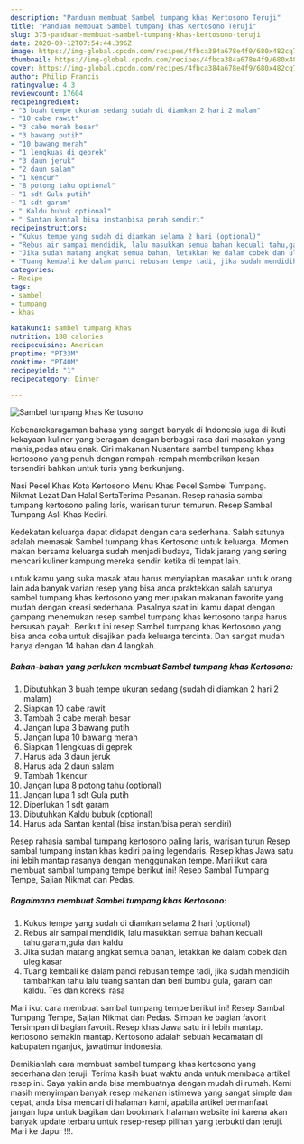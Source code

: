 ```yaml
---
description: "Panduan membuat Sambel tumpang khas Kertosono Teruji"
title: "Panduan membuat Sambel tumpang khas Kertosono Teruji"
slug: 375-panduan-membuat-sambel-tumpang-khas-kertosono-teruji
date: 2020-09-12T07:54:44.396Z
image: https://img-global.cpcdn.com/recipes/4fbca384a678e4f9/680x482cq70/sambel-tumpang-khas-kertosono-foto-resep-utama.jpg
thumbnail: https://img-global.cpcdn.com/recipes/4fbca384a678e4f9/680x482cq70/sambel-tumpang-khas-kertosono-foto-resep-utama.jpg
cover: https://img-global.cpcdn.com/recipes/4fbca384a678e4f9/680x482cq70/sambel-tumpang-khas-kertosono-foto-resep-utama.jpg
author: Philip Francis
ratingvalue: 4.3
reviewcount: 17604
recipeingredient:
- "3 buah tempe ukuran sedang sudah di diamkan 2 hari 2 malam"
- "10 cabe rawit"
- "3 cabe merah besar"
- "3 bawang putih"
- "10 bawang merah"
- "1 lengkuas di geprek"
- "3 daun jeruk"
- "2 daun salam"
- "1 kencur"
- "8 potong tahu optional"
- "1 sdt Gula putih"
- "1 sdt garam"
- " Kaldu bubuk optional"
- " Santan kental bisa instanbisa perah sendiri"
recipeinstructions:
- "Kukus tempe yang sudah di diamkan selama 2 hari (optional)"
- "Rebus air sampai mendidik, lalu masukkan semua bahan kecuali tahu,garam,gula dan kaldu"
- "Jika sudah matang angkat semua bahan, letakkan ke dalam cobek dan uleg kasar"
- "Tuang kembali ke dalam panci rebusan tempe tadi, jika sudah mendidih tambahkan tahu lalu tuang santan dan beri bumbu gula, garam dan kaldu. Tes dan koreksi rasa"
categories:
- Recipe
tags:
- sambel
- tumpang
- khas

katakunci: sambel tumpang khas 
nutrition: 188 calories
recipecuisine: American
preptime: "PT33M"
cooktime: "PT40M"
recipeyield: "1"
recipecategory: Dinner

---
```



![Sambel tumpang khas Kertosono](https://img-global.cpcdn.com/recipes/4fbca384a678e4f9/680x482cq70/sambel-tumpang-khas-kertosono-foto-resep-utama.jpg)

Kebenarekaragaman bahasa yang sangat banyak di Indonesia juga di ikuti kekayaan kuliner yang beragam dengan berbagai rasa dari masakan yang manis,pedas atau enak. Ciri makanan Nusantara sambel tumpang khas kertosono yang penuh dengan rempah-rempah memberikan kesan tersendiri bahkan untuk turis yang berkunjung.


Nasi Pecel Khas Kota Kertosono Menu Khas Pecel Sambel Tumpang. Nikmat Lezat Dan Halal SertaTerima Pesanan. Resep rahasia sambal tumpang kertosono paling laris, warisan turun temurun. Resep Sambal Tumpang Asli Khas Kediri.

Kedekatan keluarga dapat didapat dengan cara sederhana. Salah satunya adalah memasak Sambel tumpang khas Kertosono untuk keluarga. Momen makan bersama keluarga sudah menjadi budaya, Tidak jarang yang sering mencari kuliner kampung mereka sendiri ketika di tempat lain.

untuk kamu yang suka masak atau harus menyiapkan masakan untuk orang lain ada banyak varian resep yang bisa anda praktekkan salah satunya sambel tumpang khas kertosono yang merupakan makanan favorite yang mudah dengan kreasi sederhana. Pasalnya saat ini kamu dapat dengan gampang menemukan resep sambel tumpang khas kertosono tanpa harus bersusah payah.
Berikut ini resep Sambel tumpang khas Kertosono yang bisa anda coba untuk disajikan pada keluarga tercinta. Dan sangat mudah hanya dengan 14 bahan dan 4 langkah.


<!--inarticleads1-->

##### Bahan-bahan yang perlukan membuat Sambel tumpang khas Kertosono:

1. Dibutuhkan 3 buah tempe ukuran sedang (sudah di diamkan 2 hari 2 malam)
1. Siapkan 10 cabe rawit
1. Tambah 3 cabe merah besar
1. Jangan lupa 3 bawang putih
1. Jangan lupa 10 bawang merah
1. Siapkan 1 lengkuas di geprek
1. Harus ada 3 daun jeruk
1. Harus ada 2 daun salam
1. Tambah 1 kencur
1. Jangan lupa 8 potong tahu (optional)
1. Jangan lupa 1 sdt Gula putih
1. Diperlukan 1 sdt garam
1. Dibutuhkan  Kaldu bubuk (optional)
1. Harus ada  Santan kental (bisa instan/bisa perah sendiri)


Resep rahasia sambal tumpang kertosono paling laris, warisan turun Resep sambal tumpang instan khas kediri paling legendaris. Resep khas Jawa satu ini lebih mantap rasanya dengan menggunakan tempe. Mari ikut cara membuat sambal tumpang tempe berikut ini! Resep Sambal Tumpang Tempe, Sajian Nikmat dan Pedas. 

<!--inarticleads2-->

##### Bagaimana membuat  Sambel tumpang khas Kertosono:

1. Kukus tempe yang sudah di diamkan selama 2 hari (optional)
1. Rebus air sampai mendidik, lalu masukkan semua bahan kecuali tahu,garam,gula dan kaldu
1. Jika sudah matang angkat semua bahan, letakkan ke dalam cobek dan uleg kasar
1. Tuang kembali ke dalam panci rebusan tempe tadi, jika sudah mendidih tambahkan tahu lalu tuang santan dan beri bumbu gula, garam dan kaldu. Tes dan koreksi rasa


Mari ikut cara membuat sambal tumpang tempe berikut ini! Resep Sambal Tumpang Tempe, Sajian Nikmat dan Pedas. Simpan ke bagian favorit Tersimpan di bagian favorit. Resep khas Jawa satu ini lebih mantap. kertosono semakin mantap. Kertosono adalah sebuah kecamatan di kabupaten nganjuk, jawatimur indonesia. 

Demikianlah cara membuat sambel tumpang khas kertosono yang sederhana dan teruji. Terima kasih buat waktu anda untuk membaca artikel resep ini. Saya yakin anda bisa membuatnya dengan mudah di rumah. Kami masih menyimpan banyak resep makanan istimewa yang sangat simple dan cepat, anda bisa mencari di halaman kami, apabila artikel bermanfaat jangan lupa untuk bagikan dan bookmark halaman website ini karena akan banyak update terbaru untuk resep-resep pilihan yang terbukti dan teruji. Mari ke dapur !!!. 
